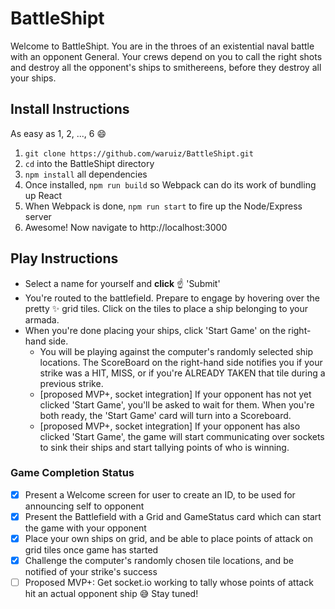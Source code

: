 # BattleShipt
Welcome to BattleShipt. You are in the throes of an existential naval battle with an opponent General. Your crews depend on you to call the right shots and destroy all the opponent's ships to smithereens, before they destroy all your ships.

## Install Instructions
As easy as 1, 2, ..., 6 :smile:
1. ```git clone https://github.com/waruiz/BattleShipt.git```
2. ```cd``` into the BattleShipt directory
3. ```npm install``` all dependencies
4. Once installed, ```npm run build``` so Webpack can do its work of bundling up React
5. When Webpack is done, ```npm run start``` to fire up the Node/Express server
6. Awesome! Now navigate to http://localhost:3000

## Play Instructions
* Select a name for yourself and **click** :point_up: 'Submit'
* You're routed to the battlefield. Prepare to engage by hovering over the pretty :sparkles: grid tiles. Click on the tiles to place a ship belonging to your armada.
* When you're done placing your ships, click 'Start Game' on the right-hand side.
  * You will be playing against the computer's randomly selected ship locations. The ScoreBoard on the right-hand side notifies you if your strike was a HIT, MISS, or if you're ALREADY TAKEN that tile during a previous strike.
  * [proposed MVP+, socket integration] If your opponent has not yet clicked 'Start Game', you'll be asked to wait for them. When you're both ready, the 'Start Game' card will turn into a Scoreboard.
  * [proposed MVP+, socket integration] If your opponent has also clicked 'Start Game', the game will start communicating over sockets to sink their ships and start tallying points of who is winning.

### Game Completion Status
- [x] Present a Welcome screen for user to create an ID, to be used for announcing self to opponent
- [x] Present the Battlefield with a Grid and GameStatus card which can start the game with your opponent
- [x] Place your own ships on grid, and be able to place points of attack on grid tiles once game has started
- [x] Challenge the computer's randomly chosen tile locations, and be notified of your strike's success
- [ ] Proposed MVP+: Get socket.io working to tally whose points of attack hit an actual opponent ship :sweat_smile: Stay tuned!